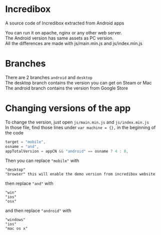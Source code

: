 # Incredibox
A source code of Incredibox extracted from Android apps

You can run it on apache, nginx or any other web server.  
The Android version has same assets as PC version.  
All the differences are made with js/main.min.js and js/index.min.js

# Branches
There are 2 branches `android` and `desktop`  
The desktop branch contains the version you can get on Steam or Mac  
The android branch contains the version from Google Store

# Changing versions of the app
To change the version, just open `js/main.min.js` and `js/index.min.js`   
In those file, find those lines under `var machine = {},` in the beginning of the code  

```javascript
target = "mobile",
osname = "and",
appTotalVersion = appCN && "android" == osname ? 4 : 8,
```
Then you can replace `"mobile"` with
```
"desktop"
"browser" this will enable the demo version from incredibox website
```

then replace `"and"` with
```
"win"
"ios"
"osx"
```

and then replace `"android"` with
```
"windows"
"ios"
"mac os x"
```
